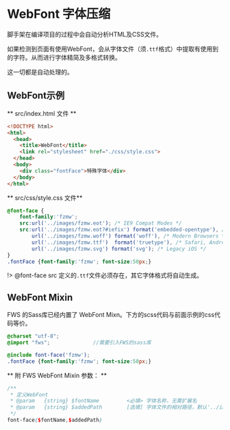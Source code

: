 # WebFont 字体压缩

脚手架在编译项目的过程中会自动分析HTML及CSS文件。

如果检测到页面有使用WebFont，会从字体文件（须`.ttf`格式）中提取有使用到的字符。从而进行字体精简及多格式转换。

这一切都是自动处理的。



## WebFont示例

** src/index.html 文件 **
```html
<!DOCTYPE html>
<html>
  <head>
    <title>WebFont</title>
    <link rel="stylesheet" href="./css/style.css">
  </head>
  <body>
    <div class="fontFace">特殊字体</div>
  </body>
</html>
```

** src/css/style.css 文件**
```css
@font-face {
    font-family:'fzmw';
    src:url('../images/fzmw.eot'); /* IE9 Compat Modes */
    src:url('../images/fzmw.eot?#iefix') format('embedded-opentype'), /* IE6-IE8 */
        url('../images/fzmw.woff') format('woff'), /* Modern Browsers */
        url('../images/fzmw.ttf')  format('truetype'), /* Safari, Android, iOS */
        url('../images/fzmw.svg') format('svg'); /* Legacy iOS */
}
.fontFace {font-family:'fzmw'; font-size:50px;}
```

!> @font-face src 定义的`.ttf`文件必须存在，其它字体格式将自动生成。

## WebFont Mixin

FWS 的Sass库已经内置了 WebFont Mixn。下方的scss代码与前面示例的css代码等价。

```scss
@charset "utf-8";
@import "fws";              //需要引入FWS的sass库

@include font-face('fzmw');
.fontFace {font-family:'fzmw'; font-size:50px;}
```

** 附 FWS WebFont Mixin 参数： **

```scss
/**
 * 定义WebFont
 * @param   {string} $fontName         <必填> 字体名称，无需扩展名
 * @param   {string} $addedPath        [选填] 字体文件的相对路径，默认'../images/'
 */
font-face($fontName,$addedPath)
```

